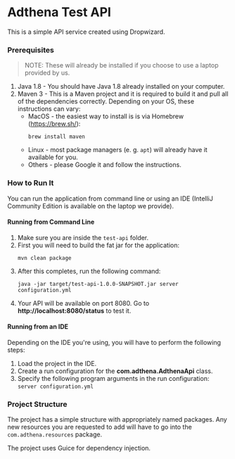 Adthena Test API
================

This is a simple API service created using Dropwizard.

### Prerequisites

> NOTE: These will already be installed if you choose to use a laptop provided by us.

1. Java 1.8 - You should have Java 1.8 already installed on your computer.
2. Maven 3 - This is a Maven project and it is required to build it and pull all of the dependencies correctly. Depending on your OS, these instructions can vary:
    * MacOS - the easiest way to install is is via Homebrew (https://brew.sh/):
        ```
        brew install maven
        ```
    * Linux - most package managers (e. g. `apt`) will already have it available for you.
    * Others - please Google it and follow the instructions.

### How to Run It

You can run the application from command line or using an IDE (IntelliJ Community Edition is available on the laptop we
provide).

#### Running from Command Line

1. Make sure you are inside the `test-api` folder.
2. First you will need to build the fat jar for the application:
    ```
    mvn clean package
    ```
3. After this completes, run the following command:
    ```
    java -jar target/test-api-1.0.0-SNAPSHOT.jar server configuration.yml
    ```
4. Your API will be available on port 8080. Go to **http://localhost:8080/status** to test it.

#### Running from an IDE

Depending on the IDE you're using, you will have to perform the following steps:
1. Load the project in the IDE.
2. Create a run configuration for the **com.adthena.AdthenaApi** class.
3. Specify the following program arguments in the run configuration: `server configuration.yml`

### Project Structure

The project has a simple structure with appropriately named packages. Any new resources you are requested to add
will have to go into the `com.adthena.resources` package.

The project uses Guice for dependency injection.
